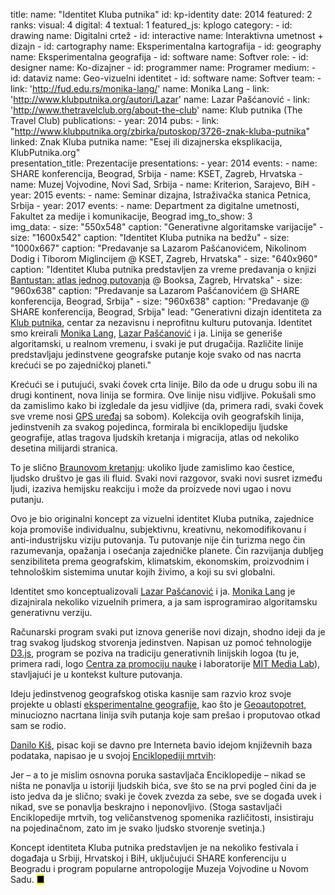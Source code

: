 title: 
    name: "Identitet Kluba putnika"
id: kp-identity
date: 2014
featured: 2
ranks:
    visual: 4
    digital: 4
    textual: 1
featured_js: kplogo
category:
    - id: drawing
      name: Digitalni crtež
    - id: interactive
      name: Interaktivna umetnost + dizajn
    - id: cartography
      name: Eksperimentalna kartografija 
    - id: geography
      name: Eksperimentalna geografija
    - id: software
      name: Softver
role:
    - id: designer
      name: Ko-dizajner
    - id: programmer
      name: Programer
medium:
    - id: dataviz
      name: Geo-vizuelni identitet
    - id: software
      name: Softver 
team:
    - link: 'http://fud.edu.rs/monika-lang/'
      name: Monika Lang
    - link: 'http://www.klubputnika.org/autori/Lazar'
      name: Lazar Pašćanović
    - link: 'http://www.thetravelclub.org/about-the-club'
      name: Klub putnika (The Travel Club)
publications:
    - year: 2014
      pubs:
        - link: "http://www.klubputnika.org/zbirka/putoskop/3726-znak-kluba-putnika" 
          linked: Znak Kluba putnika
          name: "Esej ili dizajnerska eksplikacija, KlubPutnika.org"    
presentation_title: Prezentacije
presentations:
    - year: 2014
      events:
        - name: <span class='italic-style'>SHARE konferencija</span>, Beograd, Srbija
        - name: <span class='italic-style'>KSET</span>, Zagreb, Hrvatska
        - name: <span class='italic-style'>Muzej Vojvodine</span>, Novi Sad, Srbija
        - name: <span class='italic-style'>Kriterion</span>, Sarajevo, BiH
    - year: 2015
      events:
        - name: <span class='italic-style'>Seminar dizajna</span>, Istraživačka stanica Petnica, Srbija
    - year: 2017
      events:
        - name: <span class='italic-style'>Department za digitalne umetnosti</span>, Fakultet za medije i komunikacije, Beograd
img_to_show: 3       
img_data:
    - size: "550x548"
      caption: "Generativne algoritamske varijacije"
    - size: "1600x542"
      caption: "Identitet Kluba putnika na bedžu"
    - size: "1000x667"
      caption: "Predavanje sa Lazarom Pašćanovićem, Nikolinom Dodig i Tiborom Miglincijem @ KSET, Zagreb, Hrvatska"
    - size: "640x960"
      caption: "Identitet Kluba putnika predstavljen za vreme predavanja o knjizi <a href='/rad/projekti/bantustan-book' target='_blank'>Bantustan: atlas jednog putovanja</a> @ Booksa, Zagreb, Hrvatska"
    - size: "960x638"
      caption: "Predavanje sa Lazarom Pašćanovićem @ SHARE konferencija, Beograd, Srbija"
    - size: "960x638"
      caption: "Predavanje @ SHARE konferencija, Beograd, Srbija"
lead: "Generativni dizajn identiteta za <a href='http://www.klubputnika.org/o-klub-putnika' target='_blank'>Klub putnika</a>, centar za nezavisnu i neprofitnu kulturu putovanja. Identitet smo kreirali <a href='http://fud.edu.rs/monika-lang/' target='_blank'>Monika Lang</a>, <a href='http://www.klubputnika.org/autori/Lazar' target='_blank'>Lazar Pašćanović</a> i ja. Linija se generiše algoritamski, u realnom vremenu, i svaki je put drugačija. Različite linije predstavljaju jedinstvene geografske putanje koje svako od nas nacrta krećući se po zajedničkoj planeti."

Krećući se i putujući, svaki čovek crta linije. Bilo da ode u drugu sobu ili na drugi kontinent, nova linija se formira. Ove linije nisu vidljive. Pokušali smo da zamislimo kako bi izgledale da jesu vidljive (da, primera radi, svaki čovek sve vreme nosi <a href='/rad/projekti/goai-gps'>GPS uređaj</a> sa sobom). Kolekcija ovih geografskih linija, jedinstvenih za svakog pojedinca, formirala bi enciklopediju ljudske geografije, atlas tragova ljudskih kretanja i migracija, atlas od nekoliko desetina milijardi stranica.

To je slično <a href='https://sr.wikipedia.org/sr-el/%D0%91%D1%80%D0%B0%D1%83%D0%BD%D0%BE%D0%B2%D0%BE_%D0%BA%D1%80%D0%B5%D1%82%D0%B0%D1%9A%D0%B5' target='_blank'>Braunovom kretanju</a>: ukoliko ljude zamislimo kao čestice, ljudsko društvo je gas ili fluid. Svaki novi razgovor, svaki novi susret između ljudi, izaziva hemijsku reakciju i može da proizvede novi ugao i novu putanju.

Ovo je bio originalni koncept za vizuelni identitet Kluba putnika, zajednice koja promoviše individualnu, subjektivnu, kreativnu, nekomodifikovanu i anti-industrijsku viziju putovanja. Tu putovanje nije čin turizma nego čin razumevanja, opažanja i osećanja zajedničke planete. Čin razvijanja dubljeg senzibiliteta prema geografskim, klimatskim, ekonomskim, proizvodnim i tehnološkim sistemima unutar kojih živimo, a koji su svi globalni. 

Identitet smo konceptualizovali <a href='http://www.klubputnika.org/autori/Lazar' target='_blank'>Lazar Pašćanović</a> i ja. <a href='http://fud.edu.rs/monika-lang/' target='_blank'>Monika Lang</a> je dizajnirala nekoliko vizuelnih primera, a ja sam isprogramirao algoritamsku generativnu verziju.

Računarski program svaki put iznova generiše novi dizajn, shodno ideji da je trag svakog ljudskog stvorenja jedinstven. Napisan uz pomoć tehnologije <a href='https://d3js.org/' target='_blank'>D3.js</a>, program se poziva na tradiciju generativnih linijskih logoa (tu je, primera radi, logo <a href='https://www.cpn.edu.rs' target='_blank'>Centra za promociju nauke</a> i laboratorije <a href='https://vimeo.com/110380013' target='_blank'>MIT Media Lab</a>), stavljajući je u kontekst kulture putovanja.

Ideju jedinstvenog geografskog otiska kasnije sam razvio kroz svoje projekte u oblasti <a href='/rad/projekti/category/geography'>eksperimentalne geografije</a>, kao što je <a href='/rad/projekti/geoselfportrait'>Geoautopotret</a>, minuciozno nacrtana linija svih putanja koje sam prešao i proputovao otkad sam se rodio.

<a href='http://www.kis.org.rs/biografija.htm' target='_blank'>Danilo Kiš</a>, pisac koji se davno pre Interneta bavio idejom <span class='italic-style'>književnih baza podataka</span>, napisao je u svojoj <a href='https://memoryoftheworld.org/#/book/cd543663-9929-4b5a-8732-3a06ba6a9ae0' target='_blank'><span class='italic-style'>Enciklopediji mrtvih</span></a>:

<div class='quoted-text padding-right-fixed tiny-quote-style'><p>Jer – a to je mislim osnovna poruka sastavljača Enciklopedije – nikad se ništa ne ponavlja u istoriji ljudskih bića, sve što se na prvi pogled čini da je isto jedva da je slično; svaki je čovek zvezda za sebe, sve se događa uvek i nikad, sve se ponavlja beskrajno i neponovljivo. (Stoga sastavljači Enciklopedije mrtvih, tog veličanstvenog spomenika različitosti, insistiraju na pojedinačnom, zato im je svako ljudsko stvorenje svetinja.)</p></div>

Koncept identiteta Kluba putnika predstavljen je na nekoliko festivala i događaja u Srbiji, Hrvatskoj i BiH, uključujući SHARE konferenciju u Beogradu i program popularne antropologije Muzeja Vojvodine u Novom Sadu. <mark>&#9632;</mark>